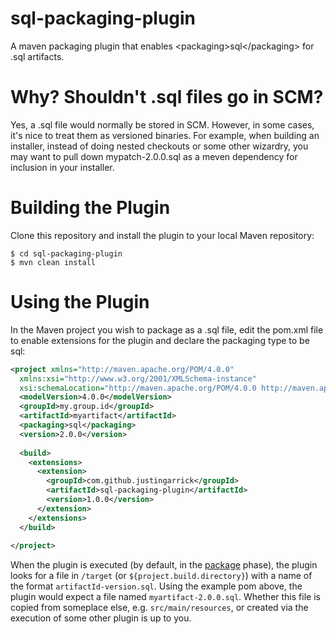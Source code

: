 sql-packaging-plugin
=

A maven packaging plugin that enables &lt;packaging&gt;sql&lt;/packaging&gt; for .sql artifacts.

Why? Shouldn't .sql files go in SCM?
=
Yes, a .sql file would normally be stored in SCM.  However, in some cases, it's nice to treat them as versioned binaries.  For example, when building an installer, instead of doing nested checkouts or some other wizardry, you may want to pull down mypatch-2.0.0.sql as a meven dependency for inclusion in your installer.

Building the Plugin
=
Clone this repository and install the plugin to your local Maven repository:
```
$ cd sql-packaging-plugin
$ mvn clean install
```

Using the Plugin
=
In the Maven project you wish to package as a .sql file, edit the pom.xml file to enable extensions for the plugin and declare the packaging type to be sql:
```xml
<project xmlns="http://maven.apache.org/POM/4.0.0" 
  xmlns:xsi="http://www.w3.org/2001/XMLSchema-instance" 
  xsi:schemaLocation="http://maven.apache.org/POM/4.0.0 http://maven.apache.org/xsd/maven-4.0.0.xsd">
  <modelVersion>4.0.0</modelVersion>
  <groupId>my.group.id</groupId>
  <artifactId>myartifact</artifactId>
  <packaging>sql</packaging>
  <version>2.0.0</version>
  
  <build>
    <extensions>
      <extension>
        <groupId>com.github.justingarrick</groupId>
        <artifactId>sql-packaging-plugin</artifactId>
        <version>1.0.0</version>
      </extension>
    </extensions>
  </build>
  
</project>
```

When the plugin is executed (by default, in the [package](http://maven.apache.org/guides/introduction/introduction-to-the-lifecycle.html) phase), the plugin looks for a file in ```/target``` (or ```${project.build.directory}```) with a name of the format ```artifactId-version.sql```.  Using the example pom above, the plugin would expect a file named ```myartifact-2.0.0.sql```.  Whether this file is copied from someplace else, e.g. ```src/main/resources```, or created via the execution of some other plugin is up to you.  
